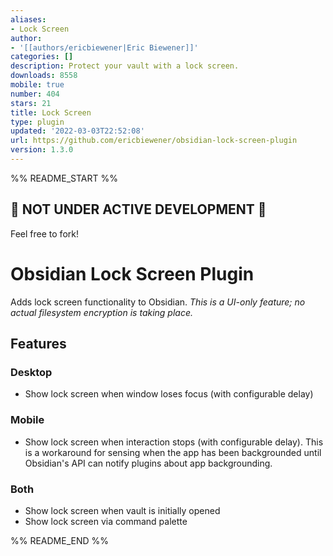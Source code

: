 ```yaml
---
aliases:
- Lock Screen
author:
- '[[authors/ericbiewener|Eric Biewener]]'
categories: []
description: Protect your vault with a lock screen.
downloads: 8558
mobile: true
number: 404
stars: 21
title: Lock Screen
type: plugin
updated: '2022-03-03T22:52:08'
url: https://github.com/ericbiewener/obsidian-lock-screen-plugin
version: 1.3.0
---
```


%% README_START %%

## 🚨 NOT UNDER ACTIVE DEVELOPMENT 🚨

Feel free to fork!

# Obsidian Lock Screen Plugin

Adds lock screen functionality to Obsidian. _This is a UI-only feature; no actual filesystem encryption is taking place._

## Features

### Desktop

-   Show lock screen when window loses focus (with configurable delay)

### Mobile

-   Show lock screen when interaction stops (with configurable delay). This is a workaround for sensing when the app has been backgrounded until Obsidian's API can notify plugins about app backgrounding.

### Both

-   Show lock screen when vault is initially opened
-   Show lock screen via command palette


%% README_END %%